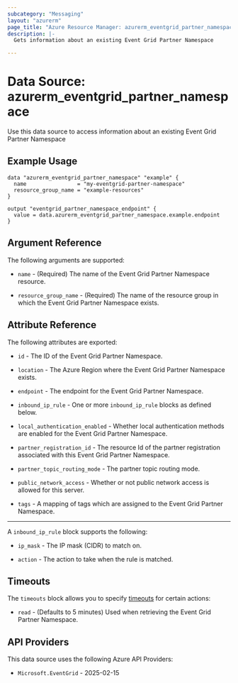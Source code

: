 ```yaml
---
subcategory: "Messaging"
layout: "azurerm"
page_title: "Azure Resource Manager: azurerm_eventgrid_partner_namespace"
description: |-
  Gets information about an existing Event Grid Partner Namespace

---
```


# Data Source: azurerm_eventgrid_partner_namespace

Use this data source to access information about an existing Event Grid Partner Namespace

## Example Usage

```hcl
data "azurerm_eventgrid_partner_namespace" "example" {
  name                = "my-eventgrid-partner-namespace"
  resource_group_name = "example-resources"
}

output "eventgrid_partner_namespace_endpoint" {
  value = data.azurerm_eventgrid_partner_namespace.example.endpoint
}
```

## Argument Reference

The following arguments are supported:

* `name` - (Required) The name of the Event Grid Partner Namespace resource.

* `resource_group_name` - (Required) The name of the resource group in which the Event Grid Partner Namespace exists.

## Attribute Reference

The following attributes are exported:

* `id` - The ID of the Event Grid Partner Namespace.

* `location` - The Azure Region where the Event Grid Partner Namespace exists.

* `endpoint` - The endpoint for the Event Grid Partner Namespace.

* `inbound_ip_rule` - One or more `inbound_ip_rule` blocks as defined below.

* `local_authentication_enabled` - Whether local authentication methods are enabled for the Event Grid Partner Namespace.

* `partner_registration_id` - The resource Id of the partner registration associated with this Event Grid Partner Namespace.

* `partner_topic_routing_mode` - The partner topic routing mode.

* `public_network_access` - Whether or not public network access is allowed for this server.

* `tags` - A mapping of tags which are assigned to the Event Grid Partner Namespace.

---

A `inbound_ip_rule` block supports the following:

* `ip_mask` - The IP mask (CIDR) to match on.

* `action` - The action to take when the rule is matched.

## Timeouts

The `timeouts` block allows you to specify [timeouts](https://developer.hashicorp.com/terraform/language/resources/configure#define-operation-timeouts) for certain actions:

* `read` - (Defaults to 5 minutes) Used when retrieving the Event Grid Partner Namespace.

## API Providers
<!-- This section is generated, changes will be overwritten -->
This data source uses the following Azure API Providers:

* `Microsoft.EventGrid` - 2025-02-15

